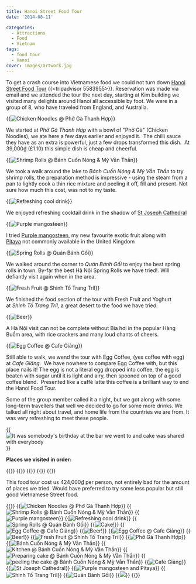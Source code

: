 ```yaml
---
title: Hanoi Street Food Tour
date: '2014-08-11'

categories:
  - Attractions
  - Food
  - Vietnam
tags:
  - food tour
  - Hanoi
cover: images/artwork.jpg
---
```


To get a crash course into Vietnamese food we could not turn down [Hanoi Street Food Tour](https://www.tripadvisor.com/Attraction_Review-g293924-d5583955-Reviews-Hanoi_Street_Food_Tour-Hanoi.html) {{<tripadvisor 5583955>}}. Reservation was made via email and we attended the tour the next day, starting at Kim building we visited many delights around Hanoi all accessible by foot. We were in a group of 8, who have traveled from England, and Australia.

{{<img src="images/IMG_4227-1024x575.jpg" title="Chicken Noodles @ Phở Gà Thanh Hợp">}}

We started at _Phở Gà Thanh Hợp_ with a bowl of "Phở Gà" (Chicken Noodles), we ate here a few days earlier and enjoyed it.  The chilli sauce they have as an extra is powerful, just a few drops transformed this dish.  At 39,000₫ (£1.10) this simple dish is cheap and cheerful.

{{<img src="images/IMG_4234-1024x575.jpg" title="Shrimp Rolls @ Bánh Cuốn Nóng & Mỳ Vằn Thắn">}}

We took a walk around the lake to _Bánh Cuốn Nóng & Mỳ Vằn Thắn_ to try shrimp rolls, the preparation method is impressive - using the steam from a pan to lightly cook a thin rice mixture and peeling it off, fill and present. Not sure how much this cost, was not to my taste.

{{<img src="images/IMG_4242-MOTION.gif" title="Refreshing cool drink">}}

We enjoyed refreshing cocktail drink in the shadow of [St Joseph Cathedral](https://plus.google.com/112769176198153719137/about)

{{<img src="images/IMG_4241-1024x575.jpg" title="Purple mangosteen">}}

I tried [Purple mangosteen](https://www.google.com.vn/search?q=Purple%20mangosteen), my new favourite exotic fruit along with [Pitaya](https://www.google.com.vn/search?q=Pitaya) not commonly available in the United Kingdom

{{<img src="images/IMG_4264-1024x575.jpg" title="Spring Rolls @ Quán Bánh Gối">}}

We walked around the corner to _Quán Bánh Gối_ to enjoy the best spring rolls in town. By-far the best Hà Nội Spring Rolls we have tried!. Will defiantly visit again when in the area.

{{<img src="images/IMG_4267-1024x575.jpg" title="Fresh Fruit @ Shinh Tố Trang TríI">}}

We finished the food section of the tour with Fresh Fruit and Yoghurt at _Shinh Tố Trang TríI,_ a great desert to the food we have tried.

{{<img src="images/IMG_4268-1024x575.jpg" title="Beer">}}

A Hà Nội visit can not be complete without Bia hơi in the popular Hàng Buồm area, with rice crackers and many loud chants of cheers.

{{<img src="images/IMG_4270-1024x575.jpg" title="Egg Coffee @ Cafe Giảng">}}

Still able to walk, we wend the tour with Egg Coffee, (yes coffee with egg) at _Cafe Giảng_.  We have nowhere to compare Egg Coffee with, but this place nails it! The egg is not a literal egg dropped into coffee, the egg is beaten with sugar until it is light and airy, then spooned on top of a good coffee blend.  Presented like a caffè latte this coffee is a brilliant way to end the Hanoi Food Tour.

Some of the group member called it a night, but we got along with some long-term travellers that well we decided to go for some more drinks. We talked all night about travel, and home life from the countries we are from. It was very refreshing to meet these people.

{{<img src="images/DSC00606-1024x575.jpg" title="It was somebody's birthday at the bar we went to and cake was shared with everybody">}}

**Places we visited in order:**

{{<place ChIJq1dUgr-rNTERqdekV5xj5r8>}}
{{<place ChIJuxSOZpWrNTERNvzmZHVqmmc>}}
{{<place ChIJXxY5n5WrNTEROKX5OmqJO_I>}}
{{<place ChIJKRBuub-rNTERmWwmI3d3BcQ>}}
{{<place ChIJXTOF7sCrNTERY3MOxYpAo_w>}}


This food tour cost us 424,000₫ per person, not entirely bad for the amount of places we tried. Would have preferred to try some less popular but still good Vietnamese Street food.


{{<gallery>}}
  {{<img src="images/IMG_4227.jpg" title="Chicken Noodles @ Phở Gà Thanh Hợp">}}
  {{<img src="images/IMG_4234.jpg" title="Shrimp Rolls @ Bánh Cuốn Nóng &#038; Mỳ Vằn Thắn">}}
  {{<img src="images/IMG_4241.jpg" title="Purple mangosteen">}}
  {{<img src="images/IMG_4242-MOTION.gif" title="Refreshing cool drink">}}
  {{<img src="images/IMG_4264.jpg" title="Spring Rolls @ Quán Bánh Gối">}}
  {{<img src="images/DSC00606.jpg" title="Cake!">}}
  {{<img src="images/DSC00603.jpg" title="Egg Coffee @ Cafe Giảng">}}
  {{<img src="images/DSC00601.jpg" title="Beer!">}}
  {{<img src="images/IMG_4270.jpg" title="Egg Coffee @ Cafe Giảng">}}
  {{<img src="images/IMG_4268.jpg" title="Beer!">}}
  {{<img src="images/IMG_4267.jpg" title="Fresh Fruit @ Shinh Tố Trang TríI">}}
  {{<img src="images/IMG_4224.jpg" title="Phở Gà Thanh Hợp">}}
  {{<img src="images/IMG_4230.jpg" title="Bánh Cuốn Nóng &#038; Mỳ Vằn Thắn">}}
  {{<img src="images/IMG_4231.jpg" title="Kitchen @ Bánh Cuốn Nóng &#038; Mỳ Vằn Thắn">}}
  {{<img src="images/IMG_4232.jpg" title="Preparing cake @ Bánh Cuốn Nóng &#038; Mỳ Vằn Thắn">}}
  {{<img src="images/IMG_4233.jpg" title="peeling the cake @ Bánh Cuốn Nóng &#038; Mỳ Vằn Thắn">}}
  {{<img src="images/IMG_4271.jpg" title="Cafe Giảng">}}
  {{<img src="images/DSC00600.jpg" title="St Joseph Cathedral" oriantation="portrait">}}
  {{<img src="images/IMG_4237.jpg" title="Purple mangosteen and Pitaya">}}
  {{<img src="images/IMG_4266.jpg" title="Shinh Tố Trang TríI">}}
  {{<img src="images/IMG_4265.jpg" title="Quán Bánh Gối">}}
  {{<img src="images/IMG_4258.jpg">}}
{{</gallery>}}
